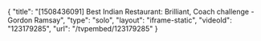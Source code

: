 {
    "title": "[1508436091] Best Indian Restaurant: Brilliant, Coach challenge - Gordon Ramsay",
    "type": "solo",
    "layout": "iframe-static",
    "videoId": "123179285",
    "url": "\/tvpembed\/123179285"
}